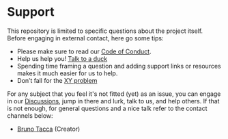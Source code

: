 # Support

This repository is limited to specific questions about the project itself. Before engaging in external contact, here go some tips:

- Please make sure to read our [Code of Conduct](CODE_OF_CONDUCT.md). 
- Help us help you! [Talk to a duck](https://rubberduckdebugging.com)
- Spending time framing a question and adding support links or resources makes it much easier for us to help.
- Don’t fall for the [XY problem](https://meta.stackexchange.com/questions/66377/what-is-the-xy-problem/66378#66378)

For any subject that you feel it's not fitted (yet) as an issue, you can engage in our [Discussions](https://github.com/lucasfoltran/poc_cleanarch_springboot_multimodule/discussions), jump in there and lurk, talk to us, and help others. If that is not enough, for general questions and a nice talk refer to the contact channels below:

* [Bruno Tacca](mailto:lucasfoltran@gmail.com) (Creator)